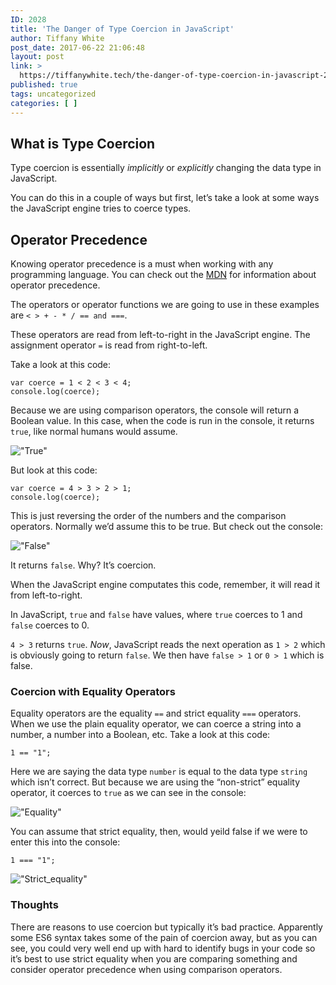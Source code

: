 ```yaml
---
ID: 2028
title: 'The Danger of Type Coercion in JavaScript'
author: Tiffany White
post_date: 2017-06-22 21:06:48
layout: post
link: >
  https://tiffanywhite.tech/the-danger-of-type-coercion-in-javascript-2/
published: true
tags: uncategorized
categories: [ ]
---
```

<h2 id=&quot;what-is-type-coercion&quot;>What is Type Coercion</h2>

<p>Type coercion is essentially <em>implicitly</em> or <em>explicitly</em> changing the data type in JavaScript.</p>

<p>You can do this in a couple of ways but first, let’s take a look at some ways the JavaScript engine tries to coerce types.</p>

<h2 id=&quot;operator-precedence&quot;>Operator Precedence</h2>

<p>Knowing operator precedence is a must when working with any programming language. You can check out the <a href=&quot;https://developer.mozilla.org/en-US/docs/Web/JavaScript/Reference/Operators/Operator_Precedence&quot;>MDN</a> for information about operator precedence.</p>

<p>The operators or operator functions we are going to use in these examples are <code class=&quot;highlighter-rouge&quot;>&lt; &gt; + - * / == and ===</code>.</p>

<p>These operators are read from left-to-right in the JavaScript engine. The assignment operator <code class=&quot;highlighter-rouge&quot;>=</code> is read from right-to-left.</p>

<p>Take a look at this code:</p>

<div class=&quot;language-javascript highlighter-rouge&quot;><pre class=&quot;highlight&quot;><code><span class=&quot;kd&quot;>var</span> <span class=&quot;nx&quot;>coerce</span> <span class=&quot;o&quot;>=</span> <span class=&quot;mi&quot;>1</span> <span class=&quot;o&quot;>&lt;</span> <span class=&quot;mi&quot;>2</span> <span class=&quot;o&quot;>&lt;</span> <span class=&quot;mi&quot;>3</span> <span class=&quot;o&quot;>&lt;</span> <span class=&quot;mi&quot;>4</span><span class=&quot;p&quot;>;</span>
<span class=&quot;nx&quot;>console</span><span class=&quot;p&quot;>.</span><span class=&quot;nx&quot;>log</span><span class=&quot;p&quot;>(</span><span class=&quot;nx&quot;>coerce</span><span class=&quot;p&quot;>);</span>
</code></pre>
</div>

<p>Because we are using comparison operators, the console will return a Boolean value. In this case, when the code is run in the console, it returns <code class=&quot;highlighter-rouge&quot;>true</code>, like normal humans would assume.</p>

<p><img src=&quot;/images/Screenshot2016-02-26_02-42-17_AM.jpg&quot; alt=&quot;True&quot; class=&quot;center-image&quot; /></p>

<p>But look at this code:</p>

<div class=&quot;language-javascript highlighter-rouge&quot;><pre class=&quot;highlight&quot;><code><span class=&quot;kd&quot;>var</span> <span class=&quot;nx&quot;>coerce</span> <span class=&quot;o&quot;>=</span> <span class=&quot;mi&quot;>4</span> <span class=&quot;o&quot;>&gt;</span> <span class=&quot;mi&quot;>3</span> <span class=&quot;o&quot;>&gt;</span> <span class=&quot;mi&quot;>2</span> <span class=&quot;o&quot;>&gt;</span> <span class=&quot;mi&quot;>1</span><span class=&quot;p&quot;>;</span>
<span class=&quot;nx&quot;>console</span><span class=&quot;p&quot;>.</span><span class=&quot;nx&quot;>log</span><span class=&quot;p&quot;>(</span><span class=&quot;nx&quot;>coerce</span><span class=&quot;p&quot;>);</span>
</code></pre>
</div>
<p>This is just reversing the order of the numbers and the comparison operators. Normally we’d assume this to be true. But check out the console:</p>

<p><img src=&quot;/images/Screenshot2016-02-26_02-45-12_AM.jpg&quot; alt=&quot;False&quot; class=&quot;center-image&quot; /></p>

<p>It returns <code class=&quot;highlighter-rouge&quot;>false</code>. Why? It’s coercion.</p>

<p>When the JavaScript engine computates this code, remember, it will read it from left-to-right.</p>

<p>In JavaScript, <code class=&quot;highlighter-rouge&quot;>true</code> and <code class=&quot;highlighter-rouge&quot;>false</code> have values, where <code class=&quot;highlighter-rouge&quot;>true</code> coerces to 1 and <code class=&quot;highlighter-rouge&quot;>false</code> coerces to 0.</p>

<p><code class=&quot;highlighter-rouge&quot;>4 &gt; 3</code> returns <code class=&quot;highlighter-rouge&quot;>true</code>. <em>Now</em>, JavaScript reads the next operation as <code class=&quot;highlighter-rouge&quot;>1 &gt; 2</code> which is obviously going to return <code class=&quot;highlighter-rouge&quot;>false</code>. We then have <code class=&quot;highlighter-rouge&quot;>false &gt; 1</code> or <code class=&quot;highlighter-rouge&quot;>0 &gt; 1</code> which is false.</p>

<h3 id=&quot;coercion-with-equality-operators&quot;>Coercion with Equality Operators</h3>

<p>Equality operators are the equality <code class=&quot;highlighter-rouge&quot;>==</code> and strict equality <code class=&quot;highlighter-rouge&quot;>===</code> operators. When we use the plain equality operator, we can coerce a string into a number, a number into a Boolean, etc. Take a look at this code:</p>

<div class=&quot;language-javascript highlighter-rouge&quot;><pre class=&quot;highlight&quot;><code><span class=&quot;mi&quot;>1</span> <span class=&quot;o&quot;>==</span> <span class=&quot;s2&quot;>&quot;1&quot;</span><span class=&quot;p&quot;>;</span>
</code></pre>
</div>
<p>Here we are saying the data type <code class=&quot;highlighter-rouge&quot;>number</code> is equal to the data type <code class=&quot;highlighter-rouge&quot;>string</code> which isn’t correct. But because we are using the “non-strict” equality operator, it coerces to <code class=&quot;highlighter-rouge&quot;>true</code> as we can see in the console:</p>

<p><img src=&quot;/images/Screenshot2016-02-26_07-31-48_PM.jpg&quot; alt=&quot;Equality&quot; class=&quot;center-image&quot; /></p>

<p>You can assume that strict equality, then, would yeild false if we were to enter this into the console:</p>

<div class=&quot;language-javascript highlighter-rouge&quot;><pre class=&quot;highlight&quot;><code><span class=&quot;mi&quot;>1</span> <span class=&quot;o&quot;>===</span> <span class=&quot;s2&quot;>&quot;1&quot;</span><span class=&quot;p&quot;>;</span>
</code></pre>
</div>

<p><img src=&quot;/images/Screenshot2016-02-26_07-34-53_PM.jpg&quot; alt=&quot;Strict_equality&quot; class=&quot;center-image&quot; /></p>

<h3 id=&quot;thoughts&quot;>Thoughts</h3>

<p>There are reasons to use coercion but typically it’s bad practice. Apparently some ES6 syntax takes some of the pain of coercion away, but as you can see, you could very well end up with hard to identify bugs in your code so it’s best to use strict equality when you are comparing something and consider operator precedence when using comparison operators.</p>
